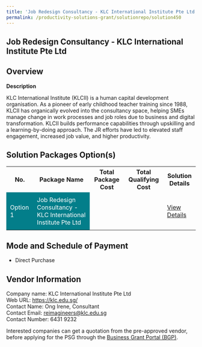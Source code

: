 ```yaml
---
title: 'Job Redesign Consultancy - KLC International Institute Pte Ltd'
permalink: /productivity-solutions-grant/solutionrepo/solution450
---
```


## Job Redesign Consultancy - KLC International Institute Pte Ltd

## Overview

**Description**

KLC International Institute (KLCII) is a human capital development organisation. As a pioneer of early childhood teacher training since 1988, KLCII has organically evolved into the consultancy space, helping SMEs manage change in work processes and job roles due to business and digital transformation. KLCII builds performance capabilities through upskilling and a learning-by-doing approach. The JR efforts have led to elevated staff engagement, increased job value, and higher productivity.

## Solution Packages Option(s)

<table>
<tr>
<th><b>No.</b></th>
<th><b>Package Name</b></th>
<th><b>Total Package Cost</b></th>
<th><b>Total Qualifying Cost</b></th>
<th><b>Solution Details</b></th>
</tr>
<tr>
<td style='padding: 10px; background-color: #037E8A; color: #FFFFFF;'>Option 1</td>
<td style='padding: 10px; background-color: #037E8A; color: #FFFFFF;'>Job Redesign Consultancy - KLC International Institute Pte Ltd</td>
<td style='padding: 10px;'></td>
<td style='padding: 10px;'></td>
<td style='padding: 10px;'><a href='/images/psg/KLCII_Case_Study.pdf' target='_blank'>View Details</a></td>
</tr>
</table>

## Mode and Schedule of Payment

 - Direct Purchase

## Vendor Information

 Company name: KLC International Institute Pte Ltd <br>Web URL: https://klc.edu.sg/ <br>Contact Name: Ong Irene, Consultant<br>Contact Email: reimagineers@klc.edu.sg<br>Contact Number: 6431 9232

Interested companies can get a quotation from the pre-approved vendor, before applying for the PSG through the <a href='https://www.businessgrants.gov.sg/' target='_blank' rel='noopener'>Business Grant Portal (BGP)</a>.

<script src="/jquery/resize-tables.js"></script>
